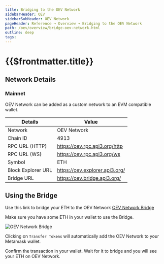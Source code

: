 ```yaml
---
title: Bridging to the OEV Network
sidebarHeader: OEV
sidebarSubHeader: OEV Network
pageHeader: Reference → Overview → Bridging to the OEV Network
path: /oev/overview/bridge-oev-network.html
outline: deep
tags:
---
```


<PageHeader/>

<SearchHighlight/>

<FlexStartTag/>

# {{$frontmatter.title}}

## Network Details

### Mainnet

OEV Network can be added as a custom network to an EVM compatible wallet.

| Details            | Value                          |
| ------------------ | ------------------------------ |
| Network            | OEV Network                    |
| Chain ID           | 4913                           |
| RPC URL (HTTP)     | https://oev.rpc.api3.org/http  |
| RPC URL (WS)       | https://oev.rpc.api3.org/ws    |
| Symbol             | ETH                            |
| Block Explorer URL | https://oev.explorer.api3.org/ |
| Bridge URL         | https://oev.bridge.api3.org/   |

## Using the Bridge

Use this link to bridge your ETH to the OEV Network
[OEV Network Bridge](https://oev.bridge.api3.org/)

Make sure you have some ETH in your wallet to use the Bridge.

![OEV Network Bridge](/oev/overview/assets/oev-bridge.png)

Clicking on `Transfer Tokens` will automatically add the OEV Network to your
Metamask wallet.

Confirm the transaction in your wallet. Wait for it to bridge and you will see
your ETH on OEV Network.

<FlexEndTag/>
